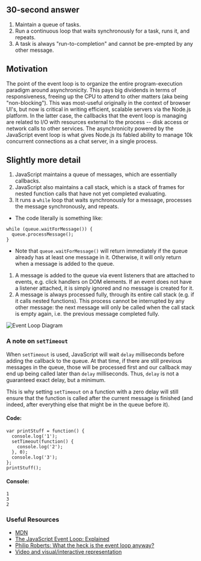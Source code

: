 ## 30-second answer
1. Maintain a queue of tasks.
1. Run a continuous loop that waits synchronously for a task, runs it, and repeats.
1. A task is always "run-to-completion" and cannot be pre-empted by any other message.

## Motivation

The point of the event loop is to organize the entire program-execution paradigm around asynchronicity. This pays big dividends in terms of responsiveness, freeing up the CPU to attend to other matters (aka being "non-blocking").  This was most-useful originally in the context of browser UI's, but now is critical in writing efficient, scalable servers via the Node.js platform. In the latter case, the callbacks that the event loop is managing are related to I/O with resources external to the process -- disk access or network calls to other services. The asynchronicity powered by the JavaScript event loop is what gives Node.js its fabled ability to manage 10k concurrent connections as a chat server, in a single process.

## Slightly more detail
1. JavaScript maintains a queue of messages, which are essentially callbacks.
1. JavaScript also maintains a call stack, which is a stack of frames for nested function calls that have not yet completed evaluating.
1. It runs a `while` loop that waits synchronously for a message, processes the message synchronously, and repeats.
  * The code literally is something like:
  ```
  while (queue.waitForMessage()) {
    queue.processMessage();
  }
  ```
  * Note that `queue.waitForMessage()` will return immediately if the queue already has at least one message in it. Otherwise, it will only return when a message is added to the queue.
1. A message is added to the queue via event listeners that are attached to events, e.g. click handlers on DOM elements. If an event does not have a listener attached, it is simply ignored and no message is created for it.
1. A message is always processed fully, through its entire call stack (e.g. if it calls nested functions). This process cannot be interrupted by any other message: the next message will only be called when the call stack is empty again, i.e. the previous message completed fully.

![Event Loop Diagram](http://blog.carbonfive.com/wp-content/uploads/2013/10/event-loop.png)

### A note on `setTimeout`
When `setTimeout` is used, JavaScript will wait `delay` milliseconds before adding the callback to the queue. At that time, if there are still previous messages in the queue, those will be processed first and our callback may end up being called later than `delay` milliseconds. Thus, `delay` is not a guaranteed exact delay, but a minimum.

This is why setting `setTimeout` on a function with a zero delay will still ensure that the function is called after the current message is finished (and indeed, after everything else that might be in the queue before it).

#### Code:
```
var printStuff = function() {
  console.log('1');
  setTimeout(function() {
    console.log('2');
  }, 0);
  console.log('3');
};
printStuff();
```

#### Console:
```
1
3
2
```

### Useful Resources
* [MDN](https://developer.mozilla.org/en-US/docs/Web/JavaScript/EventLoop
)
* [The JavaScript Event Loop: Explained](http://blog.carbonfive.com/2013/10/27/the-javascript-event-loop-explained/)
* [Philip Roberts: What the heck is the event loop anyway?](http://2014.jsconf.eu/speakers/philip-roberts-what-the-heck-is-the-event-loop-anyway.html)
* [Video and visual/interactive representation](http://latentflip.com/loupe/)